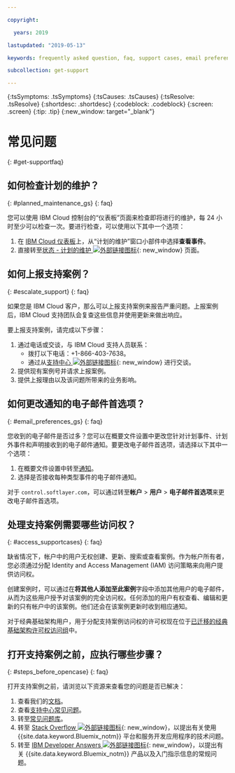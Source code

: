 ```yaml
---

copyright:

  years: 2019

lastupdated: "2019-05-13"

keywords: frequently asked question, faq, support cases, email preferences, access for cases, support faq 

subcollection: get-support 

---
```



{:tsSymptoms: .tsSymptoms}
{:tsCauses: .tsCauses}
{:tsResolve: .tsResolve}
{:shortdesc: .shortdesc}
{:codeblock: .codeblock}
{:screen: .screen}
{:tip: .tip}
{:new_window: target="_blank"}

# 常见问题
{: #get-supportfaq}

## 如何检查计划的维护？
{: #planned_maintenance_gs}
{: faq}

您可以使用 IBM Cloud 控制台的“仪表板”页面来检查即将进行的维护，每 24 小时至少可以检查一次。要进行检查，可以使用以下其中一个选项： 

1. 在 [IBM Cloud 仪表板](https://cloud.ibm.com/)上，从“计划的维护”窗口小部件中选择**查看事件**。 
2. 直接转至[状态 - 计划的维护 ![外部链接图标](../icons/launch-glyph.svg "外部链接图标")](https://cloud.ibm.com/status?selected=maintenance){: new_window} 页面。

## 如何上报支持案例？ 
{: #escalate_support}
{: faq}

如果您是 IBM Cloud 客户，那么可以上报支持案例来报告严重问题。上报案例后，IBM Cloud 支持团队会复查这些信息并使用更新来做出响应。 

要上报支持案例，请完成以下步骤： 
1. 通过电话或交谈，与 IBM Cloud 支持人员联系：
    * 拨打以下电话：+1-866-403-7638。
    * 通过从[支持中心 ![外部链接图标](../icons/launch-glyph.svg "外部链接图标")](https://{DomainName}/unifiedsupport/supportcenter){: new_window} 进行交谈。
2. 提供现有案例号并请求上报案例。 
3. 提供上报理由以及该问题所带来的业务影响。 

## 如何更改通知的电子邮件首选项？ 
{: #email_preferences_gs}
{: faq}

您收到的电子邮件是否过多？您可以在概要文件设置中更改您针对计划事件、计划外事件和声明接收到的电子邮件通知。要更改电子邮件首选项，请选择以下其中一个选项： 

1. 在概要文件设置中转至[通知](https://cloud.ibm.com/user/notifications)。
1. 选择是否接收每种类型事件的电子邮件通知。

对于 `control.softlayer.com`，可以通过转至**帐户** > **用户** > **电子邮件首选项**来更改电子邮件首选项。 

## 处理支持案例需要哪些访问权？ 
{: #access_supportcases}
{: faq}

缺省情况下，帐户中的用户无权创建、更新、搜索或查看案例。作为帐户所有者，您必须通过分配 Identity and Access Management (IAM) 访问策略来向用户提供访问权。 

创建案例时，可以通过在**将其他人添加至此案例**字段中添加其他用户的电子邮件，从而为这些用户授予对该案例的完全访问权。任何添加的用户有权查看、编辑和更新的只有帐户中的该案例。他们还会在该案例更新时收到相应通知。
 

对于经典基础架构用户，用于分配支持案例访问权的许可权现在位于[已迁移的经典基础架构许可权访问组](/docs/iam?topic=iam-predefined#predefined)中。

## 打开支持案例之前，应执行哪些步骤？ 
{: #steps_before_opencase}
{: faq}

打开支持案例之前，请浏览以下资源来查看您的问题是否已解决： 

1. 查看我们的[文档](https://cloud.ibm.com/docs)。 
2. 查看[支持中心常见问题](https://cloud.ibm.com/unifiedsupport/supportcenter)。 
3. 转至[常见问题库](https://cloud.ibm.com/docs/faqs)。 
4. 转至 [Stack Overflow ![外部链接图标](../icons/launch-glyph.svg "外部链接图标")](http://stackoverflow.com/questions/tagged/ibm-bluemix){: new_window}，以提出有关使用 {{site.data.keyword.Bluemix_notm}} 平台和服务开发应用程序的技术问题。
5. 转至 [IBM Developer Answers ![外部链接图标](../icons/launch-glyph.svg "外部链接图标")](https://developer.ibm.com/answers/smart-spaces/12/bluemix.html){: new_window}，以提出有关 {{site.data.keyword.Bluemix_notm}} 产品以及入门指示信息的常规问题。
